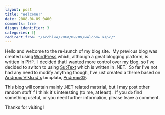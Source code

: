 ```yaml
---
layout: post
title: "Welcome!"
date: 2008-08-09 0400
comments: true
disqus_identifier: 3
categories: []
redirect_from: "/archive/2008/08/09/welcome.aspx/"
---
```

Hello and welcome to the re-launch of my blog site.  My previous blog
was created using [WordPress](http://www.wordpress.org "WordPress")
which, although a great blogging platform, is written in PHP.  I decided
that I wanted more control over my blog, so I've decided to switch to
using [SubText](http://www.subtextproject.com/) which is written in
.NET.  So far I've not had any need to modify anything though, I've just
created a theme based on [Andreas Viklund's](http://andreasviklund.com/)
template,
[Andreas09](http://andreasviklund.com/blog/webdesign/new-template-andreas09/).

This blog will contain mainly .NET related material, but I may post
other random stuff if I think it's interesting (to me, at least).  If
you do find something useful, or you need further information, please
leave a comment.

Thanks for visiting!

